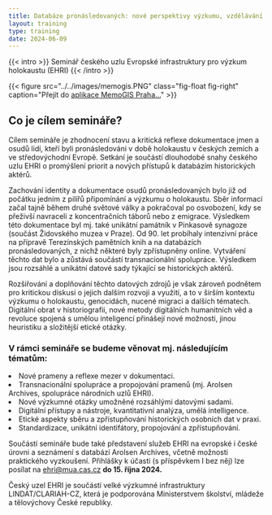 ```yaml
---
title: Databáze pronásledovaných: nové perspektivy výzkumu, vzdělávání a připomínky holokaustu
layout: training
type: training
date: 2024-06-09
---
```


{{< intro >}}
Seminář českého uzlu Evropské infrastruktury pro výzkum holokaustu (EHRI)
{{< /intro >}}

{{< figure src="../../images/memogis.PNG" class="fig-float fig-right" caption="Přejít do [aplikace MemoGIS Praha...](https://ehri.cz/memogis/praha)" >}}

## Co je cílem semináře?

Cílem semináře je zhodnocení stavu a kritická reflexe dokumentace jmen a osudů lidí, kteří byli pronásledováni v době holokaustu v českých zemích a ve středovýchodní Evropě. Setkání je součástí dlouhodobé snahy českého uzlu EHRI o promýšlení priorit a nových přístupů k databázím historických aktérů.

Zachování identity a dokumentace osudů pronásledovaných bylo již od počátku jedním z pilířů připomínání a výzkumu o holokaustu. Sběr informací začal tajně během druhé světové války a pokračoval po osvobození, kdy se přeživší navraceli z koncentračních táborů nebo z emigrace. Výsledkem této dokumentace byl mj. také unikátní památník v Pinkasově synagoze (součást Židovského muzea v Praze). Od 90. let probíhaly intenzivní práce na přípravě Terezínských pamětních knih a na databázích pronásledovaných, z nichž některé byly zpřístupněny online. Vytváření těchto dat bylo a zůstává součástí transnacionální spolupráce. Výsledkem jsou rozsáhlé a unikátní datové sady týkající se historických aktérů.

Rozšiřování a doplňování těchto datových zdrojů je však zároveň podnětem pro kritickou diskusi o jejich dalším rozvoji a využití, a to v širším kontextu výzkumu o holokaustu, genocidách, nucené migraci a dalších tématech. Digitální obrat v historiografii, nové metody digitálních humanitních věd a revoluce spojená s umělou inteligencí přinášejí nové možnosti, jinou heuristiku a složitější etické otázky.

### V rámci semináře se budeme věnovat mj. následujícím tématům:

<li>Nové prameny a reflexe mezer v dokumentaci.</li>
<li>Transnacionální spolupráce a propojování pramenů (mj. Arolsen Archives, spolupráce národních uzlů EHRI).</li>
<li>Nové výzkumné otázky umožněné rozsáhlými datovými sadami.</li>
<li>Digitální přístupy a nástroje, kvantitativní analýza, umělá intelligence.</li>
<li>Etické aspekty sběru a zpřístupňování historických osobních dat v praxi.</li>
<li>Standardizace, unikátní identifátory, propojování a zpřístupňování.</li>

Součástí semináře bude také představení služeb EHRI na evropské i české úrovni a seznámení s databází Arolsen Archives, včetně možnosti praktického vyzkoušení. Přihlášky k účasti (s příspěvkem I bez něj) lze posílat na ehri@mua.cas.cz <b>do 15. října 2024.</b>

Český uzel EHRI je součástí velké výzkumné infrastruktury LINDAT/CLARIAH-CZ, která je podporována Ministerstvem školství, mládeže a tělovýchovy České republiky.
